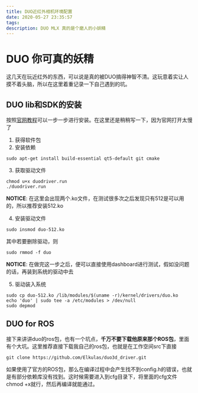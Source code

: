 ```yaml
---
title: DUO近红外相机环境配置
date: 2020-05-27 23:35:57
tags:
description: DUO MLX 真的是个磨人的小妖精
---
```


# DUO 你可真的妖精

这几天在玩近红外的东西，可以说是真的被DUO搞得神智不清。这玩意着实让人摸不着头脑，所以在这里着重记录一下自己遇到的坑。



## DUO lib和SDK的安装

按照[官网教程](http://duo3d.com/docs/articles/install-linux)可以一步一步进行安装。在这里还是稍稍写一下，因为官网打开太慢了

1. 获得软件包
2. 安装依赖

```
sudo apt-get install build-essential qt5-default git cmake
```

3. 获取驱动文件

```
chmod u+x duodriver.run
./duodriver.run
```

**NOTICE**: 在这里会出现两个.ko文件，在测试很多次之后发现只有512是可以用的，所以推荐安装512.ko

4. 安装驱动文件

```
sudo insmod duo-512.ko
```

其中若要删除驱动，则

```
sudo rmmod -f duo
```

**NOTICE**: 在做完这一步之后，便可以直接使用dashboard进行测试，假如没问题的话，再装到系统的驱动中去

5. 驱动装入系统

```
sudo cp duo-512.ko /lib/modules/$(uname -r)/kernel/drivers/duo.ko
echo 'duo' | sudo tee -a /etc/modules > /dev/null
sudo depmod
```



## DUO for ROS

接下来讲讲duo的ros包，也有一个坑点，**千万不要下载他原来那个ROS包**，里面有个大坑。这里推荐直接下载我自己的ros包，也就是在工作空间src下直接

```
git clone https://github.com/Elkulas/duo3d_driver.git
```

如果使用了官方的ROS包，那么在编译过程中会产生找不到config.h的错误，也就是有部分依赖库没有找到。这时候需要进入到cfg目录下，将里面的cfg文件chmod +x就行，然后再编译就能通过。